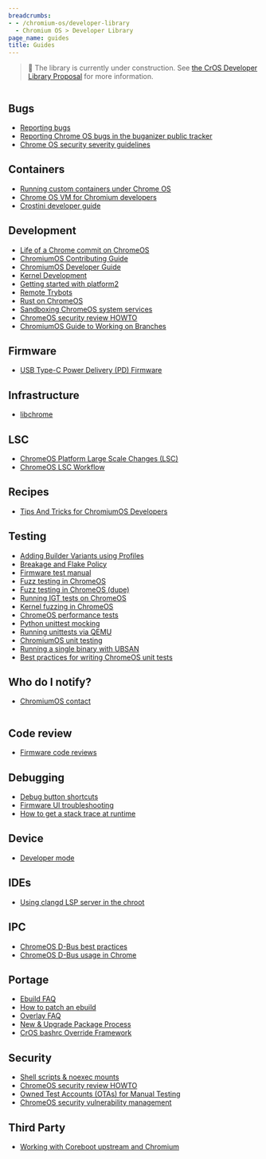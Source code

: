 ```yaml
---
breadcrumbs:
- - /chromium-os/developer-library
  - Chromium OS > Developer Library
page_name: guides
title: Guides
---
```


> 🚧 The library is currently under construction. See
> [the CrOS Developer Library Proposal](/chromium-os/developer-library/proposal)
> for more information.

<div class="two-column-container">
<div class="column">

## Bugs

* [Reporting bugs](/chromium-os/developer-library/guides/bugs/reporting-bugs)
* [Reporting Chrome OS bugs in the buganizer public tracker](/chromium-os/developer-library/guides/bugs/platform-public-tracker)
* [Chrome OS security severity guidelines](/chromium-os/developer-library/guides/bugs/security-severity-guidelines)

## Containers

* [Running custom containers under Chrome OS](/chromium-os/developer-library/guides/containers/containers-and-vms)
* [Chrome OS VM for Chromium developers](/chromium-os/developer-library/guides/containers/cros-vm)
* [Crostini developer guide](/chromium-os/developer-library/guides/containers/crostini-developer-guide)

## Development

* [Life of a Chrome commit on ChromeOS](/chromium-os/developer-library/guides/development/chrome-commit-pipeline)
* [ChromiumOS Contributing Guide](/chromium-os/developer-library/guides/development/contributing)
* [ChromiumOS Developer Guide](/chromium-os/developer-library/guides/development/developer-guide)
* [Kernel Development](/chromium-os/developer-library/guides/development/kernel-development)
* [Getting started with platform2](/chromium-os/developer-library/guides/development/platform2-primer)
* [Remote Trybots](/chromium-os/developer-library/guides/development/remote-trybots)
* [Rust on ChromeOS](/chromium-os/developer-library/guides/development/rust-on-cros)
* [Sandboxing ChromeOS system services](/chromium-os/developer-library/guides/development/sandboxing)
* [ChromeOS security review HOWTO](/chromium-os/developer-library/guides/development/security-review-howto)
* [ChromiumOS Guide to Working on Branches](/chromium-os/developer-library/guides/development/work-on-branch)

## Firmware

* [USB Type-C Power Delivery (PD) Firmware](/chromium-os/developer-library/guides/firmware/pd-firmware-update)

## Infrastructure

* [libchrome](/chromium-os/developer-library/guides/infrastructure/libchrome)

## LSC

* [ChromeOS Platform Large Scale Changes (LSC)](/chromium-os/developer-library/guides/lsc/large-scale-changes)
* [ChromeOS LSC Workflow](/chromium-os/developer-library/guides/lsc/large-scale-changes)

## Recipes

* [Tips And Tricks for ChromiumOS Developers](/chromium-os/developer-library/guides/recipes/tips-and-tricks)

## Testing

* [Adding Builder Variants using Profiles](/chromium-os/developer-library/guides/testing/adding-builder-variants)
* [Breakage and Flake Policy](/chromium-os/developer-library/guides/testing/breakages-and-flakes)
* [Firmware test manual](/chromium-os/developer-library/guides/testing/firmware-test-manual)
* [Fuzz testing in ChromeOS](/chromium-os/developer-library/guides/testing/fuzzing)
* [Fuzz testing in ChromeOS (dupe)](/chromium-os/developer-library/guides/testing/fuzzing-main)
* [Running IGT tests on ChromeOS](/chromium-os/developer-library/guides/testing/igt)
* [Kernel fuzzing in ChromeOS](/chromium-os/developer-library/guides/testing/kernel-fuzzing)
* [ChromeOS performance tests](/chromium-os/developer-library/guides/testing/performance)
* [Python unittest mocking](/chromium-os/developer-library/guides/testing/python-mock)
* [Running unittests via QEMU](/chromium-os/developer-library/guides/testing/qemu-unit-tests-design)
* [ChromiumOS unit testing](/chromium-os/developer-library/guides/testing/running-unit-tests)
* [Running a single binary with UBSAN](/chromium-os/developer-library/guides/testing/single-binary-ubsan)
* [Best practices for writing ChromeOS unit tests](/chromium-os/developer-library/guides/testing/unit-tests)

## Who do I notify?

* [ChromiumOS contact](/chromium-os/developer-library/guides/who-do-i-notify/contact)

</div>
<div class="column">

## Code review

* [Firmware code reviews](/chromium-os/developer-library/guides/code-review/firmware-code-reviews)

## Debugging

* [Debug button shortcuts](/chromium-os/developer-library/guides/debugging/debug-buttons)
* [Firmware UI troubleshooting](/chromium-os/developer-library/guides/debugging/firmware-ui)
* [How to get a stack trace at runtime](/chromium-os/developer-library/guides/debugging/stack-traces)

## Device

* [Developer mode](/chromium-os/developer-library/guides/device/developer-mode)

## IDEs

* [Using clangd LSP server in the chroot](/chromium-os/developer-library/guides/ides/chroot-clangd-guide)

## IPC

* [ChromeOS D-Bus best practices](/chromium-os/developer-library/guides/ipc/dbus-best-practices)
* [ChromeOS D-Bus usage in Chrome](/chromium-os/developer-library/guides/ipc/dbus-in-chrome)

## Portage

* [Ebuild FAQ](/chromium-os/developer-library/guides/portage/ebuild-faq)
* [How to patch an ebuild](/chromium-os/developer-library/guides/portage/how-to-patch-an-ebuild)
* [Overlay FAQ](/chromium-os/developer-library/guides/portage/overlay-faq)
* [New & Upgrade Package Process](/chromium-os/developer-library/guides/portage/package-upgrade-process)
* [CrOS bashrc Override Framework](/chromium-os/developer-library/guides/portage/profile-bashrc)

## Security

* [Shell scripts & noexec mounts](/chromium-os/developer-library/guides/security/noexec-shell-scripts)
* [ChromeOS security review HOWTO](/chromium-os/developer-library/guides/security/security-review-howto)
* [Owned Test Accounts (OTAs) for Manual Testing](/chromium-os/developer-library/guides/security/test-accounts)
* [ChromeOS security vulnerability management](/chromium-os/developer-library/guides/security/vulnerability-management)

## Third Party

* [Working with Coreboot upstream and Chromium](/chromium-os/developer-library/guides/third-party/coreboot-upstream)

</div>
</div>
